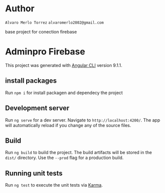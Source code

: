 # Author
`Alvaro Merlo Torrez`
`alvaromerlo2802@gmail.com`

base project for conection firebase 


# Adminpro Firebase 

This project was generated with [Angular CLI](https://github.com/angular/angular-cli) version 9.1.1.

## install packages
Run `npm i` for install packagen and dependecy the project 


## Development server

Run `ng serve` for a dev server. Navigate to `http://localhost:4200/`. The app will automatically reload if you change any of the source files.

## Build

Run `ng build` to build the project. The build artifacts will be stored in the `dist/` directory. Use the `--prod` flag for a production build.

## Running unit tests

Run `ng test` to execute the unit tests via [Karma](https://karma-runner.github.io).


